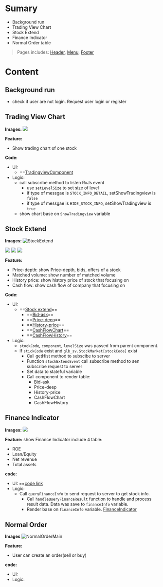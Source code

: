 # Sumary
- Background run
- Trading View Chart
- Stock Extend
- Finance Indicator
- Normal Order table

> Pages includes: [Header](../../Common%20UI/Header.md), [Menu](../../Common%20UI/Menu.md), [Footer](../../Common%20UI/Footer.md) 
# Content
## Background run
- check if user are not login. Request user login or register
## Trading View Chart

**Images:**
![](images/Trading_View_Component_Chart.png)


**Feature:** 
- Show trading chart of one stock

**Code:**
- UI:
	- ==[TradingviewComponent](src\components\tradingview\index.tsx)
- Logic:
	- call subscribe method to listen RxJs event
		- use `setLevelSize` to set size of level
		- if type of messgae is `STOCK_INFO_DETAIL`, setShowTradingview is `false`
		-  if type of messgae is `HIDE_STOCK_INFO`, setShowTradingview is `true`
	- show chart base on `ShowTradingview` variable
## Stock Extend

**Images:**
![StockExtend](../Market%20View/images/StockExtend.png)

![](images/Matched%20Volume.png)
![](images/History%20price.png)
![](images/Cash%20flow.png)

**Feature:**
- Price-depth: show Price-depth, bids, offers of a stock
- Matched volume: show number of matched volume
- History price: show history price of stock that focusing on
- Cash flow: show cash flow of company that focusing on

**Code:**
- UI:
	- ==[Stock extend](src\views\NormalOrder\stock-extend.js)==
		- ==[Bid-ask](src\components\stock-info\bid-ask.js)==
		- ==[Price-deep](src\components\stock-info\price-depth.js)==
		- ==[History-price](src\components\stock-info\history-prices.js)==
		- ==[CashFlowChart](src\components\stock-info\cash-flow\index.js)==
		- ==[CashFlowHistory](src\components\stock-info\cash-flow-history\index.js)==
- Logic:
	- `stockCode`, `component`, `levelSize` was passed from parent component.
	-  If `stickCode` exist and `glb_sv.StockMarket[stockCode]` exist
		- Call getHist method to subscibe to server
		- Function `stockExtendEvent` call subscribe method to sen subscribe request to server
		- Set data to stateful variable
		- Call component to render table:
			- Bid-ask
			- Price-deep
			- History-price
			- CashFlowChart
			- CashFlowHistory
## Finance Indicator

**Images:**
![](images/FinanceIndicator.png)

**Feature:**
show Finance Indicator include 4 table:
- ROE
- Loan/Equity
- Net revenue
- Total assets

**code:**
- UI: ==[code link](src\components\stock-info\finance-indicator.js)
- Logic:
	- Call `queryFinanceInfo` to send request to server to get stock info. 
		- Call `handleQueryFinanceResult` function to handle and process result data. Data was save to `financeInfo` variable.
		- Render base on `financeInfo` variable.
[FinanceIndicator](FinanceIndicator.md)
## Normal Order

**Images**
![NormalOrderMain](images/NormalOrderMain.png)

**Feature:**
- User can create an order(sell or buy)

**code:**
- UI: 
- Logic:
